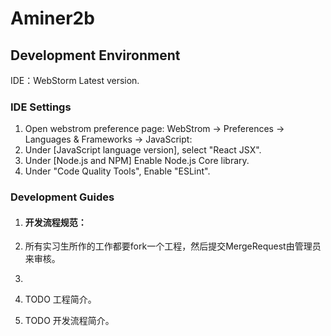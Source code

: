 # Aminer2b

## Development Environment

IDE：WebStorm Latest version.

### IDE Settings
1. Open webstrom preference page: WebStrom -> Preferences -> Languages & Frameworks -> JavaScript: 
1. Under [JavaScript language version], select "React JSX".
1. Under [Node.js and NPM] Enable Node.js Core library.
1. Under "Code Quality Tools", Enable "ESLint".


### Development Guides

1. #### 开发流程规范：
1. 所有实习生所作的工作都要fork一个工程，然后提交MergeRequest由管理员来审核。
1. 

1. TODO 工程简介。
1. TODO 开发流程简介。

